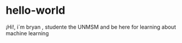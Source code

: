 # hello-world

¡Hi!, i´m bryan , studente the UNMSM and be here for learning about machine learning
